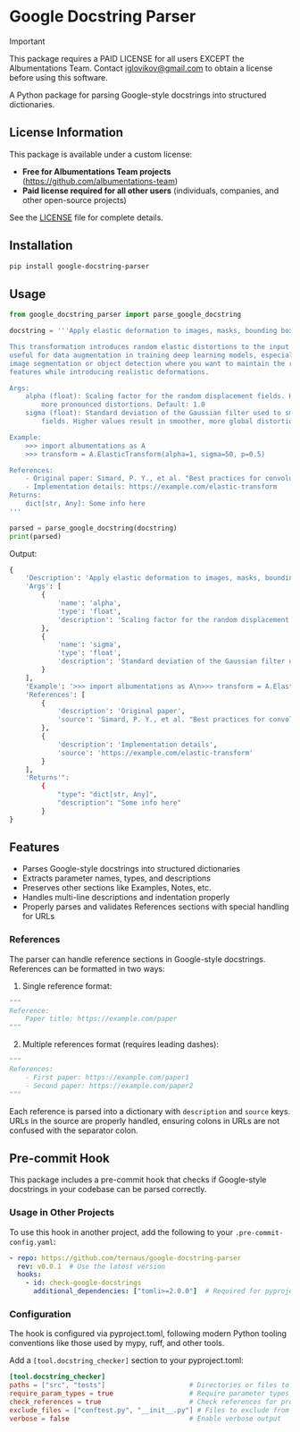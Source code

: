 # Google Docstring Parser

> [!IMPORTANT]
> This package requires a PAID LICENSE for all users EXCEPT the Albumentations Team.
> Contact iglovikov@gmail.com to obtain a license before using this software.

A Python package for parsing Google-style docstrings into structured dictionaries.

## License Information

This package is available under a custom license:
- **Free for Albumentations Team projects** (https://github.com/albumentations-team)
- **Paid license required for all other users** (individuals, companies, and other open-source projects)

See the [LICENSE](LICENSE) file for complete details.

## Installation

```bash
pip install google-docstring-parser
```

## Usage

```python
from google_docstring_parser import parse_google_docstring

docstring = '''Apply elastic deformation to images, masks, bounding boxes, and keypoints.

This transformation introduces random elastic distortions to the input data. It's particularly
useful for data augmentation in training deep learning models, especially for tasks like
image segmentation or object detection where you want to maintain the relative positions of
features while introducing realistic deformations.

Args:
    alpha (float): Scaling factor for the random displacement fields. Higher values result in
        more pronounced distortions. Default: 1.0
    sigma (float): Standard deviation of the Gaussian filter used to smooth the displacement
        fields. Higher values result in smoother, more global distortions. Default: 50.0

Example:
    >>> import albumentations as A
    >>> transform = A.ElasticTransform(alpha=1, sigma=50, p=0.5)

References:
    - Original paper: Simard, P. Y., et al. "Best practices for convolutional neural networks applied to visual document analysis." ICDAR 2003
    - Implementation details: https://example.com/elastic-transform
Returns:
    dict[str, Any]: Some info here
'''

parsed = parse_google_docstring(docstring)
print(parsed)
```

Output:
```python
{
    'Description': 'Apply elastic deformation to images, masks, bounding boxes, and keypoints.\n\nThis transformation introduces random elastic distortions to the input data. It\'s particularly\nuseful for data augmentation in training deep learning models, especially for tasks like\nimage segmentation or object detection where you want to maintain the relative positions of\nfeatures while introducing realistic deformations.',
    'Args': [
        {
            'name': 'alpha',
            'type': 'float',
            'description': 'Scaling factor for the random displacement fields. Higher values result in\nmore pronounced distortions. Default: 1.0'
        },
        {
            'name': 'sigma',
            'type': 'float',
            'description': 'Standard deviation of the Gaussian filter used to smooth the displacement\nfields. Higher values result in smoother, more global distortions. Default: 50.0'
        }
    ],
    'Example': '>>> import albumentations as A\n>>> transform = A.ElasticTransform(alpha=1, sigma=50, p=0.5)',
    'References': [
        {
            'description': 'Original paper',
            'source': 'Simard, P. Y., et al. "Best practices for convolutional neural networks applied to visual document analysis." ICDAR 2003'
        },
        {
            'description': 'Implementation details',
            'source': 'https://example.com/elastic-transform'
        }
    ],
    'Returns'":
        {
            "type": "dict[str, Any]",
            "description": "Some info here"
        }
}
```

## Features

- Parses Google-style docstrings into structured dictionaries
- Extracts parameter names, types, and descriptions
- Preserves other sections like Examples, Notes, etc.
- Handles multi-line descriptions and indentation properly
- Properly parses and validates References sections with special handling for URLs

### References

The parser can handle reference sections in Google-style docstrings. References can be formatted in two ways:

1. Single reference format:
```python
"""
Reference:
    Paper title: https://example.com/paper
"""
```

2. Multiple references format (requires leading dashes):
```python
"""
References:
    - First paper: https://example.com/paper1
    - Second paper: https://example.com/paper2
"""
```

Each reference is parsed into a dictionary with `description` and `source` keys. URLs in the source are properly handled, ensuring colons in URLs are not confused with the separator colon.

## Pre-commit Hook

This package includes a pre-commit hook that checks if Google-style docstrings in your codebase can be parsed correctly.

### Usage in Other Projects

To use this hook in another project, add the following to your `.pre-commit-config.yaml`:

```yaml
- repo: https://github.com/ternaus/google-docstring-parser
  rev: v0.0.1  # Use the latest version
  hooks:
    - id: check-google-docstrings
      additional_dependencies: ["tomli>=2.0.0"]  # Required for pyproject.toml configuration
```

### Configuration

The hook is configured via pyproject.toml, following modern Python tooling conventions like those used by mypy, ruff, and other tools.

Add a `[tool.docstring_checker]` section to your pyproject.toml:

```toml
[tool.docstring_checker]
paths = ["src", "tests"]                     # Directories or files to scan
require_param_types = true                   # Require parameter types in docstrings
check_references = true                      # Check references for proper format
exclude_files = ["conftest.py", "__init__.py"] # Files to exclude from checks
verbose = false                              # Enable verbose output
```
